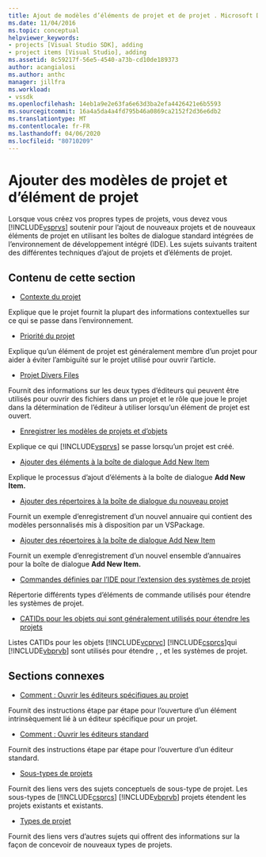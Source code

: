 ```yaml
---
title: Ajout de modèles d’éléments de projet et de projet . Microsoft Docs
ms.date: 11/04/2016
ms.topic: conceptual
helpviewer_keywords:
- projects [Visual Studio SDK], adding
- project items [Visual Studio], adding
ms.assetid: 8c59217f-56e5-4540-a73b-cd10de189373
author: acangialosi
ms.author: anthc
manager: jillfra
ms.workload:
- vssdk
ms.openlocfilehash: 14eb1a9e2e63fa6e63d3ba2efa4426421e6b5593
ms.sourcegitcommit: 16a4a5da4a4fd795b46a0869ca2152f2d36e6db2
ms.translationtype: MT
ms.contentlocale: fr-FR
ms.lasthandoff: 04/06/2020
ms.locfileid: "80710209"
---
```

# <a name="add-project-and-project-item-templates"></a>Ajouter des modèles de projet et d’élément de projet
Lorsque vous créez vos propres types de projets, vous devez vous [!INCLUDE[vsprvs](../../code-quality/includes/vsprvs_md.md)] soutenir pour l’ajout de nouveaux projets et de nouveaux éléments de projet en utilisant les boîtes de dialogue standard intégrées de l’environnement de développement intégré (IDE). Les sujets suivants traitent des différentes techniques d’ajout de projets et d’éléments de projet.

## <a name="in-this-section"></a>Contenu de cette section
- [Contexte du projet](../../extensibility/internals/project-context.md)

 Explique que le projet fournit la plupart des informations contextuelles sur ce qui se passe dans l’environnement.

- [Priorité du projet](../../extensibility/internals/project-priority.md)

 Explique qu’un élément de projet est généralement membre d’un projet pour aider à éviter l’ambiguïté sur le projet utilisé pour ouvrir l’article.

- [Projet Divers Files](../../extensibility/internals/miscellaneous-files-project.md)

 Fournit des informations sur les deux types d’éditeurs qui peuvent être utilisés pour ouvrir des fichiers dans un projet et le rôle que joue le projet dans la détermination de l’éditeur à utiliser lorsqu’un élément de projet est ouvert.

- [Enregistrer les modèles de projets et d’objets](../../extensibility/internals/registering-project-and-item-templates.md)

 Explique ce qui [!INCLUDE[vsprvs](../../code-quality/includes/vsprvs_md.md)] se passe lorsqu’un projet est créé.

- [Ajouter des éléments à la boîte de dialogue Add New Item](../../extensibility/internals/adding-items-to-the-add-new-item-dialog-boxes.md)

 Explique le processus d’ajout d’éléments à la boîte de dialogue **Add New Item.**

- [Ajouter des répertoires à la boîte de dialogue du nouveau projet](../../extensibility/internals/adding-directories-to-the-new-project-dialog-box.md)

 Fournit un exemple d’enregistrement d’un nouvel annuaire qui contient des modèles personnalisés mis à disposition par un VSPackage.

- [Ajouter des répertoires à la boîte de dialogue Add New Item](../../extensibility/internals/adding-directories-to-the-add-new-item-dialog-box.md)

 Fournit un exemple d’enregistrement d’un nouvel ensemble d’annuaires pour la boîte de dialogue **Add New Item.**

- [Commandes définies par l’IDE pour l’extension des systèmes de projet](../../extensibility/internals/ide-defined-commands-for-extending-project-systems.md)

 Répertorie différents types d’éléments de commande utilisés pour étendre les systèmes de projet.

- [CATIDs pour les objets qui sont généralement utilisés pour étendre les projets](../../extensibility/internals/catids-for-objects-that-are-typically-used-to-extend-projects.md)

 Listes CATIDs pour les objets [!INCLUDE[vcprvc](../../code-quality/includes/vcprvc_md.md)] [!INCLUDE[csprcs](../../data-tools/includes/csprcs_md.md)]qui [!INCLUDE[vbprvb](../../code-quality/includes/vbprvb_md.md)] sont utilisés pour étendre , , et les systèmes de projet.

## <a name="related-sections"></a>Sections connexes
- [Comment : Ouvrir les éditeurs spécifiques au projet](../../extensibility/how-to-open-project-specific-editors.md)

 Fournit des instructions étape par étape pour l’ouverture d’un élément intrinsèquement lié à un éditeur spécifique pour un projet.

- [Comment : Ouvrir les éditeurs standard](../../extensibility/how-to-open-standard-editors.md)

 Fournit des instructions étape par étape pour l’ouverture d’un éditeur standard.

- [Sous-types de projets](../../extensibility/internals/project-subtypes.md)

 Fournit des liens vers des sujets conceptuels de sous-type de projet. Les sous-types de [!INCLUDE[csprcs](../../data-tools/includes/csprcs_md.md)] [!INCLUDE[vbprvb](../../code-quality/includes/vbprvb_md.md)] projets étendent les projets existants et existants.

- [Types de projet](../../extensibility/internals/project-types.md)

 Fournit des liens vers d’autres sujets qui offrent des informations sur la façon de concevoir de nouveaux types de projets.
